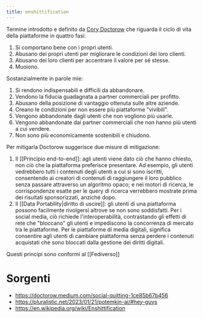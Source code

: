 ```yaml
---
title: enshittification
---
```



Termine introdotto e definito da [Cory Doctorow](https://pluralistic.net/2023/01/21/potemkin-ai/#hey-guys) che riguarda il ciclo di vita della piattaforme in quattro fasi:

1. Si comportano bene con i propri utenti.
2. Abusano dei propri utenti per migliorare le condizioni dei loro clienti.
3. Abusano dei loro clienti per accentrare il valore per sé stesse.
4. Muoiono.

Sostanzialmente in parole mie:
1. Si rendono indispensabili e difficili da abbandonare.
2. Vendono la fiducia guadagnata a partner commerciali per profitto.
3. Abusano della posizione di vantaggio ottenuta sulle altre aziende.
4. Creano le condizioni per non essere più piattaforme "vivibili".
5. Vengono abbandonate dagli utenti che non vogliono più usarle.
6. Vengono abbandonate dai partner commerciali che non hanno più utenti a cui vendere.
7. Non sono più economicamente sostenibili e chiudono.

Per mitigarla Doctorow suggerisce due misure di mitigazione:
1. Il [[Principio end-to-end]]: agli utenti viene dato ciò che hanno chiesto, non ciò che la piattaforma preferisce presentare. Ad esempio, gli utenti vedrebbero tutti i contenuti degli utenti a cui si sono iscritti, consentendo ai creatori di contenuti di raggiungere il loro pubblico senza passare attraverso un algoritmo opaco; e nei motori di ricerca, le corrispondenze esatte per le query di ricerca verrebbero mostrate prima dei risultati sponsorizzati, anziché dopo.
2. Il [[Data Portability|diritto di uscire]]:  gli utenti di una piattaforma possono facilmente rivolgersi altrove se non sono soddisfatti. Per i social media, ciò richiede l'interoperabilità, contrastando gli effetti di rete che "bloccano" gli utenti e impediscono la concorrenza di mercato tra le piattaforme. Per le piattaforme di media digitali, significa consentire agli utenti di cambiare piattaforma senza perdere i contenuti acquistati che sono bloccati dalla gestione dei diritti digitali.

Questi principi sono conformi al [[Fediverso]]

# Sorgenti

- https://doctorow.medium.com/social-quitting-1ce85b67b456
- https://pluralistic.net/2023/01/21/potemkin-ai/#hey-guys
- https://en.wikipedia.org/wiki/Enshittification


